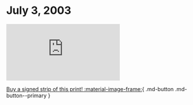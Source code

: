 # July 3, 2003

![](https://www.achewood.com/comic.php?date=07032003)

[Buy a signed strip of this print! :material-image-frame:](https://achewood-holiday-pop-up.myshopify.com/products/strip#07032003){ .md-button .md-button--primary }

